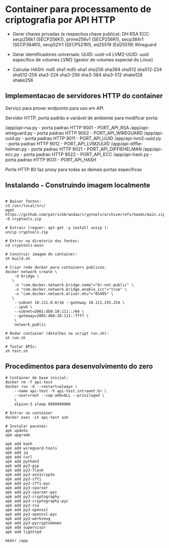 
# Container para processamento de criptografia por API HTTP

- Gerar chaves privadas (e respectiva chave publica):
	DH
	RSA
	ECC: secp256k1 (SECP256K1), prime256v1 (SECP256R1), secp384r1 (SECP384R1), secp521r1 (SECP521R1), ed25519 (Ed25519)
	Wireguard

- Gerar identificadores universais:
	UUID: uuid-v4
	LVM2-UUID: uuid especifico de volumes LVM2 (gestor de volumes especial do Linux)

- Calcular HASH: 
	md5
	sha1
	md5-sha1
	sha256
	sha384
	sha512
	sha512-224
	sha512-256
	sha3-224
	sha3-256
	sha3-384
	sha3-512
	shake128
	shake256


## Implementacao de servidores HTTP do container

Serviço para prover endpoints para uso em API

Servidor HTTP, porta padrão e variável de ambiente para modificar porta:

/app/api-rsa.py           - porta padrao HTTP 9001 - PORT_API_RSA
/app/api-wireguard.py     - porta padrao HTTP 9002 - PORT_API_WIREGUARD
/app/api-uuid.py          - porta padrao HTTP 9011 - PORT_API_UUID
/app/api-lvm2-uuid.py     - porta padrao HTTP 9012 - PORT_API_LVM2UUID
/app/api-diffie-helman.py - porta padrao HTTP 9021 - PORT_API_DIFFIEHELMAN
/app/api-ecc.py           - porta padrao HTTP 9022 - PORT_API_ECC
/app/api-hash.py          - porta padrao HTTP 9031 - PORT_API_HASH

Porta HTTP 80 faz proxy para todas as demais portas especificas


## Instalando - Construindo imagem localmente

```

# Baixar fontes:
cd /usr/local/src/
wget https://github.com/patrickbrandao/cryptools/archive/refs/heads/main.zip -O cryptools.zip

# Extrair (requer: apt-get -y install unzip ):
unzip cryptools.zip

# Entrar no diretorio dos fontes:
cd cryptools-main

# Construir imagem do container:
sh build.sh

# Criar rede docker para containers publicos:
docker network create \
    -d bridge \
   \
    -o "com.docker.network.bridge.name"="br-net-public" \
    -o "com.docker.network.bridge.enable_icc"="true" \
    -o "com.docker.network.driver.mtu"="65495" \
   \
    --subnet 10.111.0.0/16 --gateway 10.111.255.254 \
    --ipv6 \
    --subnet=2001:db8:10:111::/64 \
    --gateway=2001:db8:10:111::ffff \
    \
    network_public

# Rodar container (detalhes no script run.sh):
sh run.sh

# Testar APIs:
sh test.sh

```



## Procedimentos para desenvolvimento do zero

```
# Container de base inicial:
docker rm -f api-test
docker run -d --restart=always \
    --name api-test -h api-test.intranet.br \
    --user=root --cap-add=ALL --privileged \
    \
    alpine:3 sleep 9999999000

# Entrar no container
docker exec -it api-test ash

# Instalar pacotes:
apk update
apk upgrade

apk add bash
apk add wireguard-tools
apk add jq
apk add curl
apk add python3
apk add py3-pip
apk add py3-flask
apk add py3-asn1crypto
apk add py3-cffi
apk add py3-cffi-pyc
apk add py3-cparser
apk add py3-cparser-pyc
apk add py3-cryptography
apk add py3-cryptography-pyc
apk add py3-rsa
apk add py3-openssl
apk add py3-openssl-pyc
apk add py3-werkzeug
apk add py3-pycryptodomex
apk add supervisor
apk add lighttpd

mkdir /app

```



